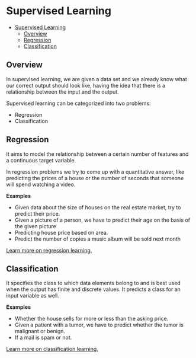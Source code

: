 # Supervised Learning

- [Supervised Learning](#supervised-learning)
  - [Overview](#overview)
  - [Regression](#regression)
  - [Classification](#classification)

## Overview

In supervised learning, we are given a data set and we already know what our correct output should look like, having the idea that there is a relationship between the input and the output.

Supervised learning can be categorized into two problems:

- Regression
- Classification

## Regression

It aims to model the relationship between a certain number of features and a continuous target variable.

In regression problems we try to come up with a quantitative answer, like predicting the prices of a house or the number of seconds that someone will spend watching a video.

**Examples**

- Given data about the size of houses on the real estate market, try to predict their price. 
- Given a picture of a person, we have to predict their age on the basis of the given picture
- Predicting house price based on area.
- Predict the number of copies a music album will be sold next month

[Learn more on regression learning.](https://towardsdatascience.com/supervised-learning-basics-of-linear-regression-1cbab48d0eba)

## Classification

It specifies the class to which data elements belong to and is best used when the output has finite and discrete values. It predicts a class for an input variable as well.

**Examples**

- Whether the house sells for more or less than the asking price.
- Given a patient with a tumor, we have to predict whether the tumor is malignant or benign.
- If a mail is spam or not.

[Learn more on classification learning.](https://www.simplilearn.com/classification-machine-learning-tutorial)